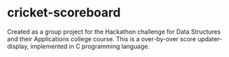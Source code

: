 # cricket-scoreboard
Created as a group project for the Hackathon challenge for Data Structures and their Applications college course. This is a over-by-over score updater- display, implemented in C programming language.
